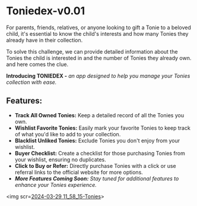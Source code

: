 # Toniedex-v0.01
For parents, friends, relatives, or anyone looking to gift a Tonie to a beloved child, it's essential to know the child's 
interests and how many Tonies they already have in their collection.

To solve this challenge, we can provide detailed information about the Tonies the child is interested in and the number of Tonies they already own.
and here comes the clue.

<b>Introducing TONIEDEX -</b> 
<i>an app designed to help you manage your Tonies collection with ease.</i>
<h2>Features:</h2>
    <ul>
        <li><strong>Track All Owned Tonies:</strong> Keep a detailed record of all the Tonies you own.</li>
        <li><strong>Wishlist Favorite Tonies:</strong> Easily mark your favorite Tonies to keep track of what you'd like to add to your collection.</li>
        <li><strong>Blacklist Unliked Tonies:</strong> Exclude Tonies you don't enjoy from your wishlist.</li>
        <li><strong>Buyer Checklist:</strong> Create a checklist for those purchasing Tonies from your wishlist, ensuring no duplicates.</li>
        <li><strong>Click to Buy or Refer:</strong> Directly purchase Tonies with a click or use referral links to the official website for more options.</li>
        <li><i><strong>More Features Coming Soon:</strong> Stay tuned for additional features to enhance your Tonies experience.</i></li>
    </ul>


<img scr=[2024-03-29 11_58_15-Tonies](https://github.com/ibutanol/Fullstack-Project-Tonidex-v-0.1/assets/109903683/ca6a6e7e-f54e-443e-8e6d-cd47b60d4f52)>
